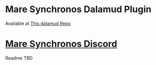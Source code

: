 # Mare Synchronos Dalamud Plugin

Available at [This dalamud Repo](https://raw.githubusercontent.com/MareSynchronos/repo/main/plogonmaster.json)

# [Mare Synchronos Discord](https://discord.gg/5HVveFefcB)

Readme TBD
